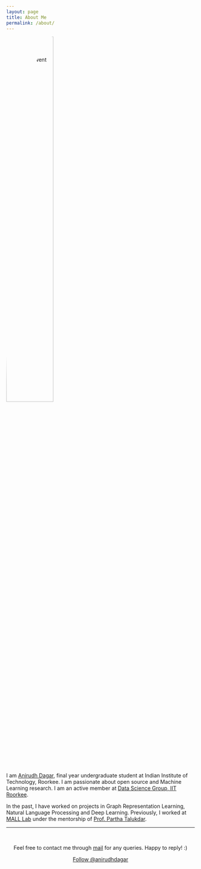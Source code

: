 ```yaml
---
layout: page
title: About Me
permalink: /about/
---
```


<img src="{{site.baseurl}}/images/dp.jpg"
     alt="That's Me! Can't see?? Probably something went wrong." 
     style="float: center; border-radius: 50%; height: 50%; width: 50%; "/>

I am [Anirudh Dagar](https://anirudhdagar.ml/), final year undergraduate student at Indian Institute of Technology, Roorkee. I am passionate about open source and Machine Learning research. I am an active member at [Data Science Group, IIT Roorkee](https://dsgiitr.com/).

In the past, I have worked on projects in Graph Representation Learning, Natural Language Processing and Deep Learning. Previously, I worked at [MALL Lab](http://malllabiisc.github.io/) under the mentorship of [Prof. Partha Talukdar](http://talukdar.net/).

---

<br/>

<center><p>Feel free to contact me through <a href="mailto:anirudhdagar6@gmail.com">mail</a> for any queries. Happy to reply! :)</p></center>

<!-- Place this tag where you want the button to render. -->
<center><a class="github-button" href="https://github.com/anirudhdagar" data-color-scheme="no-preference: light; light: light; dark: dark;" data-show-count="true" aria-label="Follow @anirudhdagar on GitHub">Follow @anirudhdagar</a></center>
